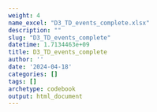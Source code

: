 ```yaml
---
weight: 4
name_excel: "D3_TD_events_complete.xlsx"
description: ""
slug: "D3_TD_events_complete"
datetime: 1.7134463e+09
title: D3_TD_events_complete
author: ''
date: '2024-04-18'
categories: []
tags: []
archetype: codebook
output: html_document
---
```


<div class="tabcontent"></div>
